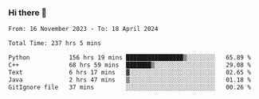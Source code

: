 ### Hi there 👋

<!--
**floyiac/floyiac** is a ✨ _special_ ✨ repository because its `README.md` (this file) appears on your GitHub profile.

Here are some ideas to get you started:

- 🔭 I’m currently working on ...
- 🌱 I’m currently learning ...
- 👯 I’m looking to collaborate on ...
- 🤔 I’m looking for help with ...
- 💬 Ask me about ...
- 📫 How to reach me: ...
- 😄 Pronouns: ...
- ⚡ Fun fact: ...
-->

<!--START_SECTION:waka-->

```txt
From: 16 November 2023 - To: 18 April 2024

Total Time: 237 hrs 5 mins

Python           156 hrs 19 mins ████████████████▒░░░░░░░░   65.89 %
C++              68 hrs 59 mins  ███████▒░░░░░░░░░░░░░░░░░   29.08 %
Text             6 hrs 17 mins   ▓░░░░░░░░░░░░░░░░░░░░░░░░   02.65 %
Java             2 hrs 47 mins   ▒░░░░░░░░░░░░░░░░░░░░░░░░   01.18 %
GitIgnore file   37 mins         ░░░░░░░░░░░░░░░░░░░░░░░░░   00.26 %
```

<!--END_SECTION:waka-->
